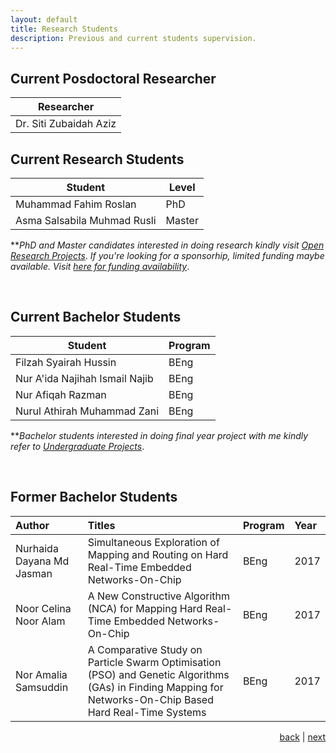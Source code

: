 ```yaml
---
layout: default
title: Research Students
description: Previous and current students supervision.
---
```


## Current Posdoctoral Researcher

| Researcher |
| ---- |
| Dr. Siti Zubaidah Aziz |


## Current Research Students

| Student |  Level |
| ---- | --- |
| Muhammad Fahim Roslan | PhD |
| Asma Salsabila Muhmad Rusli | Master |

**_PhD and Master candidates interested in doing research kindly visit_ [_Open Research Projects_](research). _If you're looking for a sponsorhip, limited funding maybe available. Visit_ [_here for funding availability_](news).

<br>

## Current Bachelor Students

| Student | Program  |
| ---- | --- |
| Filzah Syairah Hussin | BEng  |
| Nur A'ida Najihah Ismail Najib | BEng  |
| Nur Afiqah Razman | BEng  |
| Nurul Athirah Muhammad Zani| BEng  |

**_Bachelor students interested in doing final year project with me kindly refer to_ [_Undergraduate Projects_](project).

<br>

## Former Bachelor Students

| Author           | Titles            | Program | Year |
|:-----------------|:------------------|:------------------|:------------------|
| Nurhaida Dayana Md Jasman | Simultaneous Exploration of Mapping and Routing on Hard Real-Time Embedded Networks-On-Chip | BEng  | 2017 |
| Noor Celina Noor Alam | A New Constructive Algorithm (NCA) for Mapping Hard Real-Time Embedded Networks-On-Chip | BEng  | 2017 |
| Nor Amalia Samsuddin | A Comparative Study on Particle Swarm Optimisation (PSO) and Genetic Algorithms (GAs) in Finding Mapping for Networks-On-Chip Based Hard Real-Time Systems  | BEng  | 2017 |

<p style="text-align: right;">
<a href="publication">back</a> | <a href="teaching">next</a> 
</p>